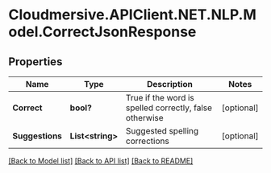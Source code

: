 # Cloudmersive.APIClient.NET.NLP.Model.CorrectJsonResponse
## Properties

Name | Type | Description | Notes
------------ | ------------- | ------------- | -------------
**Correct** | **bool?** | True if the word is spelled correctly, false otherwise | [optional] 
**Suggestions** | **List&lt;string&gt;** | Suggested spelling corrections | [optional] 

[[Back to Model list]](../README.md#documentation-for-models) [[Back to API list]](../README.md#documentation-for-api-endpoints) [[Back to README]](../README.md)

